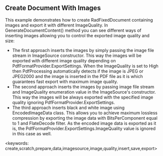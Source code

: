 ## Create Document With Images ##
This example demonstrates how to create RadFixedDocument containing images and export it with different ImageQuality. In GenerateDocumentContent() method you can see different ways of inserting images allowing you to control the exported image quality and size:
 - The first approach inserts the images by simply passing the image file stream in ImageSource constructor. This way the images will be exported with different image quality depending on PdfFormatProvider.ExportSettings. When the ImageQuality is set to High then PdfProcessing automatically detects if the image is JPEG or JPEG2000 and the image is inserted in the PDF file as it is which guarantees fast export with maximum image quality.
 - The second approach inserts the images by passing image file stream and ImageQuality enumeration value in the ImageSource's constructor. This way the images will be always exported with the specified image quality ignoring PdfFormatProvider.ExportSettings.
 - The third approach inserts black and white image using EncodedImageData class. This allows you to achieve maximum lossless compression by exporting the image data with BitsPerComponent equal to 1 and FlateDecode filter. As the encoded image data is exported as it is, the PdfFormatProvider.ExportSettings.ImageQuality value is ignored in this case as well.

 <keywords: create,scratch,prepare,data,imagesource,image,quality,insert,save,export>